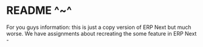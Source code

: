 README ^~^
================================================
For you guys information: this is just a copy version of ERP Next but much worse. We have assignments about recreating the some feature in ERP Next -
